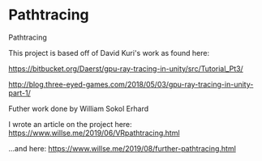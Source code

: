 # Pathtracing
Pathtracing


This project is based off of David Kuri's work as found here:

https://bitbucket.org/Daerst/gpu-ray-tracing-in-unity/src/Tutorial_Pt3/

http://blog.three-eyed-games.com/2018/05/03/gpu-ray-tracing-in-unity-part-1/

Futher work done by William Sokol Erhard

I wrote an article on the project here: https://www.willse.me/2019/06/VRpathtracing.html

...and here: https://www.willse.me/2019/08/further-pathtracing.html
